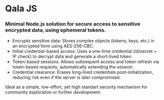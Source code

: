 # Qala JS

### Minimal Node.js solution for secure access to sensitive encrypted data, using ephemeral tokens.


* Encrypts sensitive data: Stores complex objects (tokens, keys, etc.) in an encrypted form using AES-256-CBC.
* Initial credential-based access: Uses a one-time credential (id/secret + IP check) to decrypt data and generate a short-lived token.
* Token-based sessions: Allows subsequent access and token refresh via token-based requests, automatically extending the session.
* Credential clearance: Erases long-lived credentials post-initialization, reducing risk even if the server is later compromised.


Ideal as a simple, low-effort, yet high standart security mechanism for community exploration or further development.
